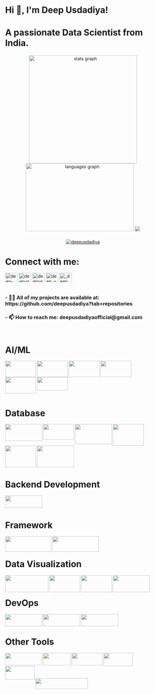 <h1 align="left">Hi 👋, I'm Deep Usdadiya!</h1>
<h1 align="left">A passionate Data Scientist from India.</h1>

###
<div align="center">
  <img src="https://github-readme-stats.vercel.app/api?username=deepusdadiya&hide_title=false&hide_rank=true&show_icons=false&include_all_commits=false&count_private=false&disable_animations=false&locale=en&hide_border=false" width="350" alt="stats graph" />
  <img src="https://github-readme-stats.vercel.app/api/top-langs?username=deepusdadiya&locale=en&hide_title=false&layout=compact&card_width=360&langs_count=5&hide_border=false" height="220" width="350" alt="languages graph" />
  <img src="https://github-readme-streak-stats.herokuapp.com?user=deepusdadiya" />
</div>


###
<p align="center"> <a href="https://github.com/ryo-ma/github-profile-trophy"><img src="https://github-profile-trophy.vercel.app/?username=deepusdadiya" alt="deepusdadiya" /></a> </p>

<h1 align="left">Connect with me:</h1>
<p align="left">
<a href="https://linkedin.com/in/deep-usdadiya" target="blank"><img align="center" src="https://raw.githubusercontent.com/rahuldkjain/github-profile-readme-generator/master/src/images/icons/Social/linked-in-alt.svg" alt="deep-usdadiya" height="30" width="40" /></a>
<a href="https://kaggle.com/deepusdadiya" target="blank"><img align="center" src="https://raw.githubusercontent.com/rahuldkjain/github-profile-readme-generator/master/src/images/icons/Social/kaggle.svg" alt="deepusdadiya" height="30" width="40" /></a>
<a href="https://www.hackerrank.com/deepusdadiyaoff1" target="blank"><img align="center" src="https://raw.githubusercontent.com/rahuldkjain/github-profile-readme-generator/master/src/images/icons/Social/hackerrank.svg" alt="deepusdadiyaoff1" height="30" width="40" /></a>
<a href="https://www.leetcode.com/deep_usdadiya" target="blank"><img align="center" src="https://raw.githubusercontent.com/rahuldkjain/github-profile-readme-generator/master/src/images/icons/Social/leet-code.svg" alt="deep_usdadiya" height="30" width="40" /></a>
<a href="https://instagram.com/_deep_usdadiya" target="blank"><img align="center" src="https://raw.githubusercontent.com/rahuldkjain/github-profile-readme-generator/master/src/images/icons/Social/instagram.svg" alt="_deep_usdadiya" height="30" width="40" /></a>
<br><br>
  
<h3 align="left"> - 👨‍💻 All of my projects are available at: https://github.com/deepusdadiya?tab=repositories </h3>

<h3 align="left"> - 📫 How to reach me: deepusdadiyaofficial@gmail.com </h3>

</p>
<br>


###
<h1 align="left">AI/ML</h1>

<div align="left">
  <img align="left" height="53" width="100" src="https://encrypted-tbn0.gstatic.com/images?q=tbn:ANd9GcTaeXMlr8a_IdEZW_7CnTGJI24OmPIi9-IW5Q&s"  />
  <img align="left" height="53" width="100" src="https://encrypted-tbn0.gstatic.com/images?q=tbn:ANd9GcRSu9xFbA6COOd9Wq-koFEoAFD7wpFgbvdz6Q&s"  />
  <img align="left" height="53" width="100" src="https://www.askpython.com/wp-content/uploads/2021/03/tensorflow_logo-1024x344.png.webp"  />
  <img align="left" height="53" width="100" src="https://images.icon-icons.com/2699/PNG/512/pytorch_logo_icon_169823.png"  />
  <img align="left" height="53" width="100" src="https://logos-world.net/wp-content/uploads/2024/08/OpenAI-Logo.png"  />
  <img height="43" width="100" src="https://upload.wikimedia.org/wikipedia/commons/thumb/0/05/Scikit_learn_logo_small.svg/2560px-Scikit_learn_logo_small.svg.png"  />
</div>
<br>

###
<h1 align="left">Database</h1>

<div align="left">
  <img align="left" height="55" width="120" src="https://encrypted-tbn0.gstatic.com/images?q=tbn:ANd9GcTAGnTL2T8pjRFgzqIxRE19EKDgvzXAgnO7tg&s" />
  <img align="left" height="50" width="100" src="https://upload.wikimedia.org/wikipedia/labs/8/8e/Mysql_logo.png" />
  <img align="left" height="65" width="120" src="https://encrypted-tbn0.gstatic.com/images?q=tbn:ANd9GcRU9OCPJsgnJ-po35PBUM552fcrPIhm01JFYg&s" />
  <img align="left" height="70" width="100" src="https://1000logos.net/wp-content/uploads/2017/04/Oracle-Logo.jpg" />
  <img align="left" height="70" width="100" src="https://encrypted-tbn0.gstatic.com/images?q=tbn:ANd9GcS8aNoirf5vZWKhPlo4-f9uWZVFKnZwR1cBgw&s" />
  <img height="70" width="120" src="https://1000logos.net/wp-content/uploads/2020/08/Redis-Logo.png" />
</div>

###

<h1 align="left">Backend Development</h1>

<div align="left">
  <img height="40" width="120" src="https://hackernoon.imgix.net/images/VyvcKdbWHbTaN3QzRCQQS7pXASq1-y42k312q.png"   />
</div>

###

<h1 align="left">Framework</h1>

<div align="left">
  <img align="left" height="50" width="150" src="https://upload.wikimedia.org/wikiversity/en/thumb/8/8c/FastAPI_logo.png/800px-FastAPI_logo.png"  />
  <img align="left" height="50" width="150" src="https://streamlit.io/images/brand/streamlit-logo-primary-colormark-darktext.png"  />
</div>
<br><br>

###

<h1 align="left">Data Visualization</h1>

<div align="left">
  <img align="left" height="55" width="140" src="https://encrypted-tbn0.gstatic.com/images?q=tbn:ANd9GcSlSWaZl45UCJvF3YEKfLS4LemAYg9sPDDYm9L1sXL4vA7kpV6BNL-SWqYu_yQwQ3uJMow&usqp=CAU"  />
  <img align="left" height="55" width="100" src="https://logos-world.net/wp-content/uploads/2021/10/Tableau-Logo.png"  />
  <img align="left" height="55" width="100" src="https://www.pngall.com/wp-content/uploads/15/Excel-Logo-PNG-Cutout.png"  />
  <img align="left" height="55" width="120" src="https://seaborn.pydata.org/_images/logo-wide-lightbg.svg"  />
</div>
<br><br>

###
<h1 align="left">DevOps</h1>

<div align="left">
  <img align="left" height="40" width="120" src="https://upload.wikimedia.org/wikipedia/commons/thumb/4/4e/Docker_%28container_engine%29_logo.svg/2560px-Docker_%28container_engine%29_logo.svg.png"  />
  <img align="left" height="40" width="120" src="https://upload.wikimedia.org/wikipedia/commons/thumb/6/67/Kubernetes_logo.svg/1200px-Kubernetes_logo.svg.png"  />
  <img align="left" height="40" width="120" src="https://encrypted-tbn0.gstatic.com/images?q=tbn:ANd9GcQHJks4IMajtORvOHhdqiYyOm7PNNpDEezLcA&s"  />
</div>
<br><br>

###
<h1 align="left">Other Tools</h1>

<div align="left">
  <img align="left" height="40" width="120" src="https://www.shanebart.com/wp-content/uploads/2019/05/5k4h36j3h4j.png"  />
  <img align="left" height="40" width="90" src="https://encrypted-tbn0.gstatic.com/images?q=tbn:ANd9GcSdd25hyNQOMs4Xx1Cv_A_oaT0zagfSWlXMBA&s"  />
  <img align="left" height="40" width="100" src="https://upload.wikimedia.org/wikipedia/commons/c/c2/Postman_%28software%29.png"  />
  <img align="left" height="43" width="95" src="https://upload.wikimedia.org/wikipedia/en/c/cd/Anaconda_Logo.png"  />
  <img align="left" height="43" width="95" src="https://media.licdn.com/dms/image/v2/D4D12AQGwWvS7_Wtb1A/article-cover_image-shrink_600_2000/article-cover_image-shrink_600_2000/0/1689944341410?e=2147483647&v=beta&t=JFrVf-u4fXXOaMnEQJ02pDHg2V9gcOBf00AiqL4AXaY"  />
</div>

<br><br><br><br>


<img align="left" height="35" width="170" src="https://komarev.com/ghpvc/?username=deepusdadiya&label=Profile%20views&color=0e75b6&style=flat"  />
